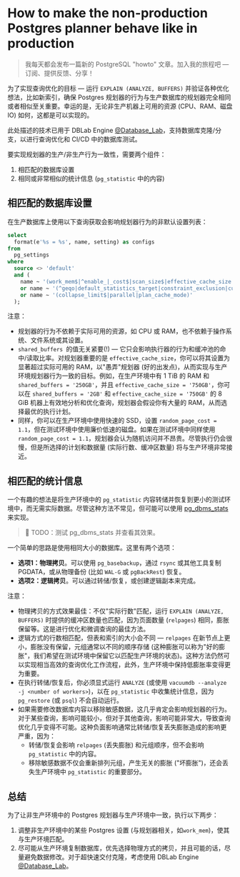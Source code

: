 # How to make the non-production Postgres planner behave like in production

>我每天都会发布一篇新的 PostgreSQL "howto" 文章。加入我的旅程吧 — 订阅、提供反馈、分享！

为了实现查询优化的目标 — 运行 `EXPLAIN (ANALYZE, BUFFERS)` 并验证各种优化想法，比如新索引，确保 Postgres 规划器的行为与生产数据库的规划器完全相同或者相似至关重要。幸运的是，无论非生产机器上可用的资源 (CPU、RAM、磁盘 IO) 如何，这都是可以实现的。

此处描述的技术已用于 DBLab Engine [@Database_Lab](https://twitter.com/Database_Lab)，支持数据库克隆/分支，以进行查询优化和 CI/CD 中的数据库测试。

要实现规划器的生产/非生产行为一致性，需要两个组件：

1. 相匹配的数据库设置
2. 相同或非常相似的统计信息 (`pg_statistic` 中的内容)

## 相匹配的数据库设置

在生产数据库上使用以下查询获取会影响规划器行为的非默认设置列表：

```sql
select
  format(e'%s = %s', name, setting) as configs
from
  pg_settings
where
  source <> 'default'
  and (
    name ~ '(work_mem$|^enable_|_cost$|scan_size$|effective_cache_size|^jit)'
    or name ~ '(^geqo|default_statistics_target|constraint_exclusion|cursor_tuple_fraction)'
    or name ~ '(collapse_limit$|parallel|plan_cache_mode)'
  );
```

注意：

- 规划器的行为不依赖于实际可用的资源，如 CPU 或 RAM，也不依赖于操作系统、文件系统或其设置。
- `shared_buffers `的值无关紧要(!) — 它只会影响执行器的行为和缓冲池的命中/读取比率。对规划器重要的是 `effective_cache_size`，你可以将其设置为显著超过实际可用的 RAM，以"愚弄"规划器 (好的出发点)，从而实现与生产环境规划器行为一致的目标。例如，在生产环境中有 1 TiB 的 RAM 和 `shared_buffers = '250GB'`，并且 `effective_cache_size = '750GB'`，你可以在 `shared_buffers = '2GB'` 和 `effective_cache_size = '750GB'` 的 8 GiB 机器上有效地分析和优化查询，规划器会假设你有大量的 RAM，从而选择最优的执行计划。
- 同样，你可以在生产环境中使用快速的 SSD，设置 `random_page_cost = 1.1`，但在测试环境中使用廉价低速的磁盘。如果在测试环境中同样使用 `random_page_cost = 1.1`，规划器会认为随机访问并不昂贵。尽管执行仍会很慢，但是所选择的计划和数据量 (实际行数、缓冲区数量) 将与生产环境非常接近。

## 相匹配的统计信息

一个有趣的想法是将生产环境中的 `pg_statistic` 内容转储并恢复到更小的测试环境中，而无需实际数据。尽管这种方法不常见，但可能可以使用 [pg_dbms_stats](https://github.com/ossc-db/pg_dbms_stats/blob/master/doc/pg_dbms_stats-en.md) 来实现。

> 🎯 TODO：测试 pg_dbms_stats 并查看其效果。

一个简单的思路是使用相同大小的数据库。这里有两个选项：

- **选项1：物理拷贝**。可以使用 `pg_basebackup`，通过 `rsync` 或其他工具复制 PGDATA，或从物理备份 (比如 `WAL-G` 或 `pgBackRest`) 恢复。
- **选项2：逻辑拷贝**。可以通过转储/恢复，或创建逻辑副本来完成。

注意：

- 物理拷贝的方式效果最佳：不仅"实际行数"匹配，运行 `EXPLAIN (ANALYZE, BUFFERS)` 时提供的缓冲区数量也匹配，因为页面数量 (`relpages`) 相同，膨胀保留等。这是进行优化和微调查询的最佳方法。
- 逻辑方式的行数相匹配，但表和索引的大小会不同 — `relpages` 在新节点上更小，膨胀没有保留，元组通常以不同的顺序存储 (这种膨胀可以称为"好的膨胀"，我们希望在测试环境中保留它以匹配生产环境的状态)。这种方法仍然可以实现相当高效的查询优化工作流程，此外，生产环境中保持低膨胀率变得更为重要。
- 在执行转储/恢复后，你必须显式运行 `ANALYZE` (或使用 `vacuumdb --analyze -j <number of workers>`)，以在 `pg_statistic` 中收集统计信息，因为 `pg_restore` (或 `psql`) 不会自动运行。
- 如果需要修改数据库内容以移除敏感数据，这几乎肯定会影响规划器的行为。对于某些查询，影响可能较小，但对于其他查询，影响可能非常大，导致查询优化几乎变得不可能。这种负面影响通常比转储/恢复丢失膨胀造成的影响更严重，因为：
  - 转储/恢复会影响 `relpages` (丢失膨胀) 和元组顺序，但不会影响 `pg_statistic` 中的内容。
  - 移除敏感数据不仅会重新排列元组，产生无关的膨胀 ("坏膨胀")，还会丢失生产环境中 `pg_statistic` 的重要部分。

## 总结

为了让非生产环境中的 Postgres 规划器与生产环境中一致，执行以下两步：

1. 调整非生产环境中的某些 Postgres 设置 (与规划器相关，如`work_mem`)，使其与生产环境匹配。
2. 尽可能从生产环境复制数据库，优先选择物理方式的拷贝，并且可能的话，尽量避免数据修改。对于超快速交付克隆，考虑使用 DBLab Engine [@Database_Lab](https://twitter.com/Database_Lab)。